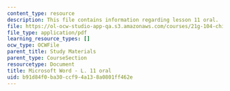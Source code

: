 ```yaml
---
content_type: resource
description: This file contains information regarding lesson 11 oral.
file: https://ol-ocw-studio-app-qa.s3.amazonaws.com/courses/21g-104-chinese-iv-regular-spring-2004/b91d84f0ba30ccf94a138a0801ff462e_MIT21G_104S04_Oral_11.pdf
file_type: application/pdf
learning_resource_types: []
ocw_type: OCWFile
parent_title: Study Materials
parent_type: CourseSection
resourcetype: Document
title: Microsoft Word - L. 11 oral
uid: b91d84f0-ba30-ccf9-4a13-8a0801ff462e
---
```

